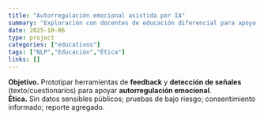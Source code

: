 ```yaml
---
title: "Autorregulación emocional asistida por IA"
summary: "Exploración con docentes de educación diferencial para apoyo a estudiantes neurodivergentes."
date: 2025-10-06
type: project
categories: ["educativos"]
tags: ["NLP","Educación","Ética"]
links: []
---
```


**Objetivo.** Prototipar herramientas de **feedback** y **detección de señales** (texto/cuestionarios) para apoyar **autorregulación emocional**.  
**Ética.** Sin datos sensibles públicos; pruebas de bajo riesgo; consentimiento informado; reporte agregado.
